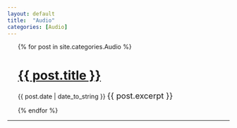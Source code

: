 ```yaml
---
layout: default
title:  "Audio"
categories: [Audio]
---
```



<!--{% for post in site.categories.Audio %}
 <h1><span>{{ post.date | date_to_string }}</span> &nbsp; <a href="{{ post.url }}">{{ post.title }}</a></h1>
{% endfor %}-->


<ul>
  {% for post in site.categories.Audio %}
    <h1><a href="{{ post.url }}">{{ post.title }}</a></h1>
    <span>{{ post.date | date_to_string }}</span>
     <span style="font-size: 1.3em"> {{ post.excerpt }}</span>
    
  {% endfor %}
</ul>

---
